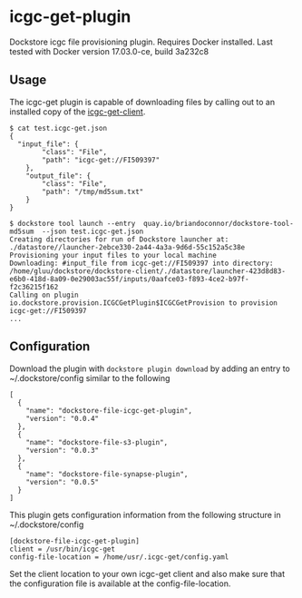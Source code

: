 # icgc-get-plugin
Dockstore icgc file provisioning plugin.  Requires Docker installed.  Last tested with Docker version 17.03.0-ce, build 3a232c8

## Usage

The icgc-get plugin is capable of downloading files by calling out to an installed copy of the [icgc-get-client](http://docs.icgc.org/cloud/icgc-get).

```
$ cat test.icgc-get.json
{
  "input_file": {
        "class": "File",
        "path": "icgc-get://FI509397"
    },
    "output_file": {
        "class": "File",
        "path": "/tmp/md5sum.txt"
    }
}

$ dockstore tool launch --entry  quay.io/briandoconnor/dockstore-tool-md5sum  --json test.icgc-get.json
Creating directories for run of Dockstore launcher at: ./datastore//launcher-2ebce330-2a44-4a3a-9d6d-55c152a5c38e
Provisioning your input files to your local machine
Downloading: #input_file from icgc-get://FI509397 into directory: /home/gluu/dockstore/dockstore-client/./datastore/launcher-423d8d83-e6b0-418d-8a09-0e29003ac55f/inputs/0aafce03-f893-4ce2-b97f-f2c36215f162
Calling on plugin io.dockstore.provision.ICGCGetPlugin$ICGCGetProvision to provision icgc-get://FI509397
...
```


## Configuration

Download the plugin with `dockstore plugin download` by adding an entry to ~/.dockstore/config similar to the following
```
[
  {
    "name": "dockstore-file-icgc-get-plugin",
    "version": "0.0.4"
  },
  {
    "name": "dockstore-file-s3-plugin",
    "version": "0.0.3"
  },
  {
    "name": "dockstore-file-synapse-plugin",
    "version": "0.0.5"
  }
]
```

This plugin gets configuration information from the following structure in ~/.dockstore/config

```
[dockstore-file-icgc-get-plugin]
client = /usr/bin/icgc-get
config-file-location = /home/usr/.icgc-get/config.yaml
```

Set the client location to your own icgc-get client and also make sure that the configuration file is available at the config-file-location.


